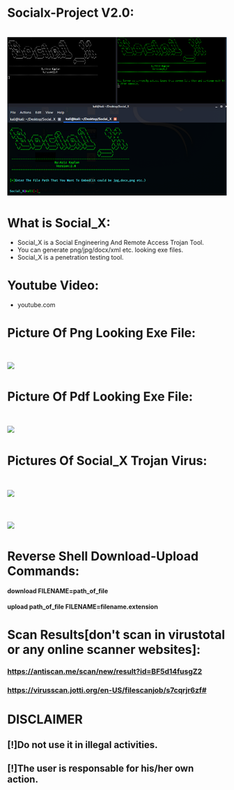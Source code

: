 # Socialx-Project V2.0:
# ![](banner/A1.png)
# What is Social_X:
* Social_X is a Social Engineering And Remote Access Trojan Tool.
* You can generate png/jpg/docx/xml etc. looking exe files.
* Social_X is a penetration testing tool.
# Youtube Video:
* youtube.com
 
# Picture Of Png Looking Exe File:
# ![](banner/4.png)
# Picture Of Pdf Looking Exe File:
# ![](banner/5.png)
# Pictures Of Social_X Trojan Virus:
# ![](banner/2.png)
# ![](banner/3.png)

# Reverse Shell Download-Upload Commands:
#### download FILENAME=path_of_file
#### upload path_of_file FILENAME=filename.extension

# Scan Results[don't scan in virustotal or any online scanner websites]:

### https://antiscan.me/scan/new/result?id=BF5d14fusgZ2

### https://virusscan.jotti.org/en-US/filescanjob/s7cqrjr6zf# 

# DISCLAIMER

## [!]Do not use it in illegal activities.

## [!]The user is responsable for his/her own action.

